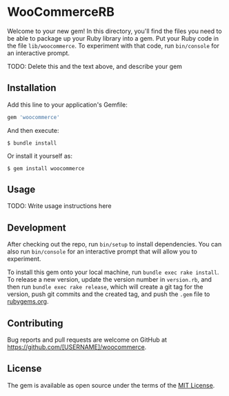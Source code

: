 # WooCommerceRB

Welcome to your new gem! In this directory, you'll find the files you need to be able to package up your Ruby library into a gem. Put your Ruby code in the file `lib/woocommerce`. To experiment with that code, run `bin/console` for an interactive prompt.

TODO: Delete this and the text above, and describe your gem

## Installation

Add this line to your application's Gemfile:

```ruby
gem 'woocommerce'
```

And then execute:

    $ bundle install

Or install it yourself as:

    $ gem install woocommerce

## Usage

TODO: Write usage instructions here

## Development

After checking out the repo, run `bin/setup` to install dependencies. You can also run `bin/console` for an interactive prompt that will allow you to experiment.

To install this gem onto your local machine, run `bundle exec rake install`. To release a new version, update the version number in `version.rb`, and then run `bundle exec rake release`, which will create a git tag for the version, push git commits and the created tag, and push the `.gem` file to [rubygems.org](https://rubygems.org).

## Contributing

Bug reports and pull requests are welcome on GitHub at https://github.com/[USERNAME]/woocommerce.

## License

The gem is available as open source under the terms of the [MIT License](https://opensource.org/licenses/MIT).
